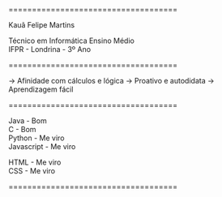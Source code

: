 ====================================

Kauã Felipe Martins

Técnico em Informática Ensino Médio                 
IFPR - Londrina - 3º Ano

====================================

-> Afinidade com cálculos e lógica
-> Proativo e autodidata
-> Aprendizagem fácil

====================================

Java        - Bom                   
C           - Bom                   
Python      - Me viro                   
Javascript  - Me viro                   

HTML        - Me viro                   
CSS         - Me viro                   

====================================
